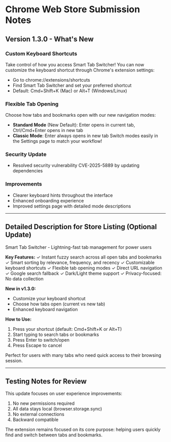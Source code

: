 # Chrome Web Store Submission Notes

## Version 1.3.0 - What's New

### Custom Keyboard Shortcuts
Take control of how you access Smart Tab Switcher! You can now customize the keyboard shortcut through Chrome's extension settings:
- Go to chrome://extensions/shortcuts
- Find Smart Tab Switcher and set your preferred shortcut
- Default: Cmd+Shift+K (Mac) or Alt+T (Windows/Linux)

### Flexible Tab Opening
Choose how tabs and bookmarks open with our new navigation modes:
- **Standard Mode** (New Default): Enter opens in current tab, Ctrl/Cmd+Enter opens in new tab
- **Classic Mode**: Enter always opens in new tab
Switch modes easily in the Settings page to match your workflow!

### Security Update
- Resolved security vulnerability CVE-2025-5889 by updating dependencies

### Improvements
- Clearer keyboard hints throughout the interface
- Enhanced onboarding experience
- Improved settings page with detailed mode descriptions

---

## Detailed Description for Store Listing (Optional Update)

Smart Tab Switcher - Lightning-fast tab management for power users

**Key Features:**
✓ Instant fuzzy search across all open tabs and bookmarks
✓ Smart sorting by relevance, frequency, and recency
✓ Customizable keyboard shortcuts
✓ Flexible tab opening modes
✓ Direct URL navigation
✓ Google search fallback
✓ Dark/Light theme support
✓ Privacy-focused: No data collection

**New in v1.3.0:**
- Customize your keyboard shortcut
- Choose how tabs open (current vs new tab)
- Enhanced keyboard navigation

**How to Use:**
1. Press your shortcut (default: Cmd+Shift+K or Alt+T)
2. Start typing to search tabs or bookmarks
3. Press Enter to switch/open
4. Press Escape to cancel

Perfect for users with many tabs who need quick access to their browsing session.

---

## Testing Notes for Review

This update focuses on user experience improvements:
1. No new permissions required
2. All data stays local (browser.storage.sync)
3. No external connections
4. Backward compatible

The extension remains focused on its core purpose: helping users quickly find and switch between tabs and bookmarks.